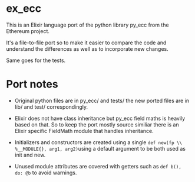 # ex_ecc

This is an Elixir language port of the python library py_ecc from the Ethereum project.

It's a file-to-file port so to make it easier to compare the code and understand the differences as well as to incorporate new changes.

Same goes for the tests.

# Port notes

- Original python files are in py_ecc/ and tests/ the new ported files are in lib/ and test/ correspondingly.

- Elixir does not have class inheritance but py_ecc field maths is heavily based on that. So to keep the port mostly source similiar there is an Elixir specific FieldMath module that handles inheritance.

- Initializers and constructors are created using a single `def new(fp \\ %__MODULE{}, arg1, arg2)`using a default argument to be both used as init and new.

- Unused module attributes are covered with getters such as `def b(), do: @b` to avoid warnings.
